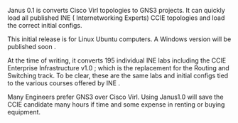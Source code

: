 Janus 0.1 is  converts Cisco Virl topologies to GNS3 projects. It can quickly load all published INE ( Internetworking Experts) CCIE topologies and load the correct initial configs. 

This initial release is for Linux Ubuntu computers. A Windows version will be published soon . 

At the time of writing,  it converts 195 individual INE labs including the CCIE Enterprise Infrastructure v1.0 ; which is the replacement for the Routing and Switching track. To be clear, these are the same labs and initial configs tied to the various courses offered by INE . 

Many Engineers prefer GNS3 over Cisco Virl. Using Janus1.0 will save the CCIE candidate many hours if time and some expense in renting or buying equipment. 
